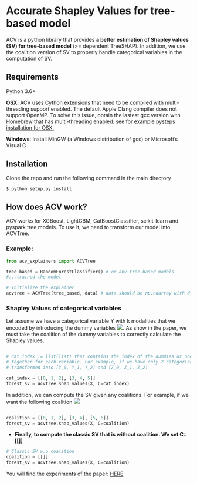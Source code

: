 # Accurate Shapley Values for tree-based model
 
ACV is a python library that provides **a better estimation of 
Shapley values (SV) for tree-based model** (>= dependent TreeSHAP). 
In addition, we use the coalition version of SV to properly handle categorical variables in the computation of SV.


## Requirements
Python 3.6+ 

**OSX**: ACV uses Cython extensions that need to be compiled with multi-threading support enabled. 
The default Apple Clang compiler does not support OpenMP.
To solve this issue, obtain the lastest gcc version with Homebrew that has multi-threading enabled: 
see for example [pysteps installation for OSX.](https://pypi.org/project/pysteps/1.0.0/)

**Windows**: Install MinGW (a Windows distribution of gcc) or Microsoft’s Visual C

## Installation

Clone the repo and run the following command in the main directory
```
$ python setup.py install
```

## How does ACV work?
ACV works for XGBoost, LightGBM, CatBoostClassifier, scikit-learn and pyspark tree models. To use it, we need to transform our model into ACVTree.
### Example:

```python
from acv_explainers import ACVTree

tree_based = RandomForestClassifier() # or any tree-based models
#...trained the model

# Initialize the explainer
acvtree = ACVTree(tree_based, data) # data should be np.ndarray with dtype=double
```
### Shapley Values of categorical variables
Let assume we have a categorical variable Y with k modalities that we encoded by introducing the dummy variables <img src="https://latex.codecogs.com/gif.latex?Y_1%2C%5Cdots%2C%20Y_%7Bk-1%7D" />. As show in the paper, we must take the coalition of the dummy variables to correctly calculate the Shapley values.

```python

# cat_index := list(list) that contains the index of the dummies or one-hot variables grouped 
# together for each variable. For example, if we have only 2 categorical variables Y, Z 
# transformed into [Y_0, Y_1, Y_2] and [Z_0, Z_1, Z_2]

cat_index = [[0, 1, 2], [3, 4, 5]]
forest_sv = acvtree.shap_values(X, C=cat_index)
```
In addition, we can compute the SV given any coalitions. For example, if we want the following coalition <img src="https://latex.codecogs.com/gif.latex?C_0%20%3D%20%28X_0%2C%20X_1%2C%20X_2%29%2C%20C_1%3D%28X_3%2C%20X_4%29%2C%20C_2%3D%28X_5%2C%20X_6%29" />

```python

coalition = [[0, 1, 2], [3, 4], [5, 6]]
forest_sv = acvtree.shap_values(X, C=coalition)
```
* **Finally, to compute the classic SV that is without coalition. We set C=[[]]**

```python
# Classic SV w.o coalition 
coalition = [[]]
forest_sv = acvtree.shap_values(X, C=coalition)
```

You will find the experiments of the paper: [HERE](https://github.com/aistats2022exp/AccurateShapleyValues/tree/main/notebook)
